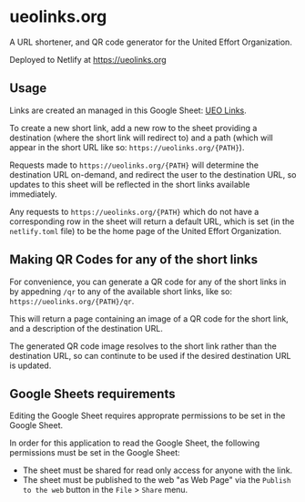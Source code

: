 # ueolinks.org

A URL shortener, and QR code generator for the United Effort Organization.

Deployed to Netlify at https://ueolinks.org 

## Usage

Links are created an managed in this Google Sheet: [UEO Links](https://docs.google.com/spreadsheets/d/14x_OV2siy3bny7SsjwjCLFf6HtohPgg9A86mf7XNJ4Y/edit?gid=0#gid=0).

To create a new short link, add a new row to the sheet providing a destination (where the short link will redirect to) and a path (which will appear in the short URL like so: `https://ueolinks.org/{PATH}`).

Requests made to `https://ueolinks.org/{PATH}` will determine the destination URL on-demand, and redirect the user to the destination URL, so updates to this sheet will be reflected in the short links available immediately.

Any requests to `https://ueolinks.org/{PATH}` which do not have a corresponding row in the sheet will return a default URL, which is set (in the `netlify.toml` file) to be the home page of the United Effort Organization.

## Making QR Codes for any of the short links

For convenience, you can generate a QR code for any of the short links in by appedning `/qr` to any of the available short links, like so: `https://ueolinks.org/{PATH}/qr`.

This will return a page containing an image of a QR code for the short link, and a description of the destination URL. 

The generated QR code image resolves to the short link rather than the destination URL, so can continute to be used if the desired destination URL is updated.


## Google Sheets requirements

Editing the Google Sheet requires approprate permissions to be set in the Google Sheet.

In order for this application to read the Google Sheet, the following permissions must be set in the Google Sheet:

- The sheet must be shared for read only access for anyone with the link.
- The sheet must be published to the web "as Web Page" via the `Publish to the web` button in the `File` > `Share` menu.

